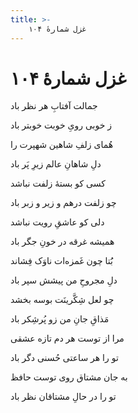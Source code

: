 ```yaml
---
title: >-
    غزل شمارهٔ ۱۰۴
---
```

# غزل شمارهٔ ۱۰۴

<div class="b" id="bn1"><div class="m1"><p>جمالت آفتابِ هر نظر باد</p></div>
<div class="m2"><p>ز خوبی رویِ خوبت خوبتر باد</p></div></div>
<div class="b" id="bn2"><div class="m1"><p>هُمای زلفِ شاهین شهپرت را</p></div>
<div class="m2"><p>دلِ شاهانِ عالم زیرِ پَر باد</p></div></div>
<div class="b" id="bn3"><div class="m1"><p>کسی کو بستهٔ زلفت نباشد</p></div>
<div class="m2"><p>چو زلفت درهم و زیر و زبر باد</p></div></div>
<div class="b" id="bn4"><div class="m1"><p>دلی کو عاشقِ رویت نباشد</p></div>
<div class="m2"><p>همیشه غرقه در خونِ جگر باد</p></div></div>
<div class="b" id="bn5"><div class="m1"><p>بَُتا چون غَمزه‌ات ناوَک فِشاند</p></div>
<div class="m2"><p>دلِ مجروحِ من پیشش سپر باد</p></div></div>
<div class="b" id="bn6"><div class="m1"><p>چو لعل شِکَّرینَت بوسه بخشد</p></div>
<div class="m2"><p>مَذاقِ جانِ من زو پُرشِکر باد</p></div></div>
<div class="b" id="bn7"><div class="m1"><p>مرا از توست هر دم تازه عشقی</p></div>
<div class="m2"><p>تو را هر ساعتی حُسنی دگر باد</p></div></div>
<div class="b" id="bn8"><div class="m1"><p>به جان مشتاق روی توست حافظ</p></div>
<div class="m2"><p>تو را در حالِ مشتاقان نظر باد</p></div></div>